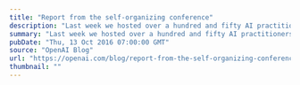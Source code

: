 ```yaml
---
title: "Report from the self-organizing conference"
description: "Last week we hosted over a hundred and fifty AI practitioners in our offices for our first self-organizing conference on machine learning."
summary: "Last week we hosted over a hundred and fifty AI practitioners in our offices for our first self-organizing conference on machine learning."
pubDate: "Thu, 13 Oct 2016 07:00:00 GMT"
source: "OpenAI Blog"
url: "https://openai.com/blog/report-from-the-self-organizing-conference"
thumbnail: ""
---
```



